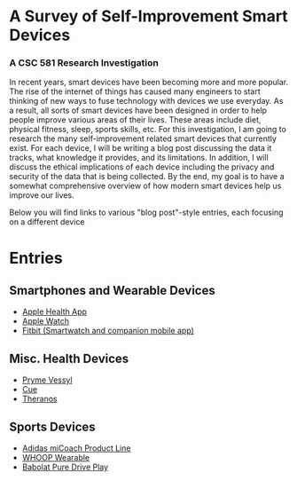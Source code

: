# A Survey of Self-Improvement Smart Devices
### A CSC 581 Research Investigation

In recent years, smart devices have been becoming more and more popular. The rise of the internet of things has caused many engineers to start thinking of new ways to fuse technology with devices we use everyday. As a result, all sorts of smart devices have been designed in order to help people improve various areas of their lives. These areas include diet, physical fitness, sleep, sports skills, etc. For this investigation, I am going to research the many self-improvement related smart devices that currently exist. For each device, I will be writing a blog post discussing the data it tracks, what knowledge it provides, and its limitations. In addition, I will discuss the ethical implications of each device including the privacy and security of the data that is being collected. By the end, my goal is to have a somewhat comprehensive overview of how modern smart devices help us improve our lives.

Below you will find links to various "blog post"-style entries, each focusing on a different device

# Entries

## Smartphones and Wearable Devices
- [Apple Health App](url)
- [Apple Watch](AppleWatch.md)
- [Fitbit (Smartwatch and companion mobile app)](url)

## Misc. Health Devices
- [Pryme Vessyl](url)
- [Cue](url)
- [Theranos](url)

## Sports Devices
- [Adidas miCoach Product Line](url)
- [WHOOP Wearable](url)
- [Babolat Pure Drive Play](url)
